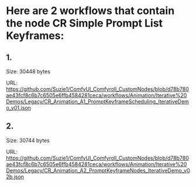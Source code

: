 # Here are 2 workflows that contain the node CR Simple Prompt List Keyframes:

## 1. 

Size: 30448 bytes

URL: https://github.com/Suzie1/ComfyUI_Comfyroll_CustomNodes/blob/d78b780ae43fcf8c6b7c6505e6ffb4584281ceca/workflows/Animation/Iterative%20Demos/Legacy/CR_Animation_A1_PromptKeyframeScheduling_IterativeDemo_v01.json

## 2. 

Size: 30744 bytes

URL: https://github.com/Suzie1/ComfyUI_Comfyroll_CustomNodes/blob/d78b780ae43fcf8c6b7c6505e6ffb4584281ceca/workflows/Animation/Iterative%20Demos/Legacy/CR_Animation_A2_PromptKeyframeNodes_IterativeDemo_v02b.json


